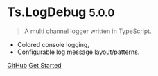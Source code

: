 <!-- _coverpage.md -->


# Ts.LogDebug <small class="version">5.0.0</small>

> A multi channel logger written in TypeScript.

* Colored console logging,
* Configurable log message layout/patterns.

[GitHub](https://github.com/Romakita/ts-log-debug/)
[Get Started](#tslogdebug)

